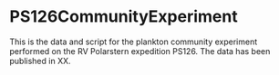 # PS126CommunityExperiment
This is the data and script for the plankton community experiment performed on the RV Polarstern expedition PS126. The data has been published in XX.
